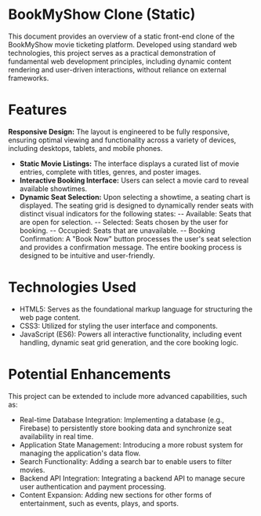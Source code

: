 # BookMyShow Clone (Static)
This document provides an overview of a static front-end clone of the BookMyShow movie ticketing platform. Developed using standard web technologies, this project serves as a practical demonstration of fundamental web development principles, including dynamic content rendering and user-driven interactions, without reliance on external frameworks.

# Features
**Responsive Design:** The layout is engineered to be fully responsive, ensuring optimal viewing and functionality across a variety of devices, including desktops, tablets, and mobile phones.  
- **Static Movie Listings:** The interface displays a curated list of movie entries, complete with titles, genres, and poster images.  
- **Interactive Booking Interface:** Users can select a movie card to reveal available showtimes.  
- **Dynamic Seat Selection:** Upon selecting a showtime, a seating chart is displayed. The seating grid is designed to dynamically render seats with distinct visual indicators for the following states:
   -- Available: Seats that are open for selection.
   -- Selected: Seats chosen by the user for booking.
   -- Occupied: Seats that are unavailable.
   -- Booking Confirmation: A "Book Now" button processes the user's seat selection and provides a confirmation message. The entire booking process is designed to be intuitive and user-friendly.

# Technologies Used
- HTML5: Serves as the foundational markup language for structuring the web page content.
- CSS3: Utilized for styling the user interface and components.
- JavaScript (ES6): Powers all interactive functionality, including event handling, dynamic seat grid generation, and the core booking logic.

# Potential Enhancements
This project can be extended to include more advanced capabilities, such as:
- Real-time Database Integration: Implementing a database (e.g., Firebase) to persistently store booking data and synchronize seat availability in real time.
- Application State Management: Introducing a more robust system for managing the application's data flow.
- Search Functionality: Adding a search bar to enable users to filter movies.
- Backend API Integration: Integrating a backend API to manage secure user authentication and payment processing.
- Content Expansion: Adding new sections for other forms of entertainment, such as events, plays, and sports.
